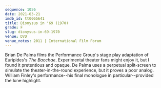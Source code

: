 ```yaml
---
sequence: 1056
date: 2021-03-21
imdb_id: tt0065641
title: Dionysus in '69 (1970)
grade: F
slug: dionysus-in-69-1970
venue: DVD
venue_notes: 2011 | International Film Forum
---
```


Brian De Palma films the Performance Group's stage play adaptation of Euripides's _The Bacchae_. Experimental theater fans might enjoy it, but I found it pretentious and opaque. De Palma uses a perpetual split-screen to simulate the theater-in-the-round experience, but it proves a poor analog. William Finley's performance--his final monologue in particular--provided the lone highlight.